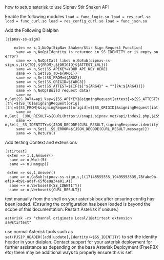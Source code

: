 how to setup asterisk to use Sipnav Stir Shaken API

Enable the following modules
`
load = func_logic.so
load = res_curl.so
load = func_curl.so
load = res_config_curl.so
load = func_json.so
`

Add the Following Dialplan


```
[sipnav-ss-sign]

    exten => s,1,NoOp(SipNav Shaken/Stir Sign Request Function)
     same => n,NoOp(Identity is returned in SS_IDENTITY or is empty on error)
     same => n,NoOp(Call like: n,GoSub(sipnav-ss-sign,s,1(${TO},${FROM},${ORIGID}${ATTEST_LVL}))
     same => n,Set(SS_APIKEY=YOUR_API_KEY_HERE)
     same => n,Set(SS_TO=${ARG1})
     same => n,Set(SS_FROM=${ARG2})
     same => n,Set(SS_ORIGID=${ARG3})
     same => n,Set(SS_ATTEST=${IF($["${ARG4}" = ""]?A:${ARG4})})
     same => n,NoOp(Build request data)
     same => n,Set(SS_DATA=api_key=${SS_APIKEY}&signingRequest[attest]=${SS_ATTEST}&signingRequest[dest][tn]=${SS_TO}&signingRequest[orig][tn]=${SS_FROM}&signingRequest[origid]=${SS_ORIGID}&signingRequest[iat]=${EPOCH})
     same => n,Set(__CURL_RESULT=${CURL(https://snapi.sipnav.net/api/index2.php,${SS_DATA})})
     same => n,Set(__SS_IDENTITY=${JSON_DECODE(CURL_RESULT,signingResponse.identity)})
     same => n,Set(__SS_ERROR=${JSON_DECODE(CURL_RESULT,message)})
     same => n,Return()

```

Add testing Context and extensions


```
[stirtest]
 exten => 1,1,Answer()
  same => n,Wait(5)
  same => n,Hangup()

 exten => ss,1,Answer()
  same => n,GoSub(sipnav-ss-sign,s,1(17145555555,19495553535,78fabe9b-ef19-4b91-adaf-65f6e0a34e01,A))
  same => n,Verbose(${SS_IDENTITY})
  same => n,Verbose(${CURL_RESULT})
```


test manually from the shell on your asterisk box after ensuring config has been loaded. (Ensuring the configuration has been loaded is beyond the scope of this documentation. Restart Asterisk if unsure.)

```
asterisk -rx "channel originate Local/1@stirtest extension ss@stirtest"
```

use normal Asterisk tools such as ``` set(PJSIP_HEADER([add|update],Identity)=$SS_IDENTITY)``` to set the identity header in your dialplan. Contact support for your asterisk deployment for further assistance as depending on the base Asterisk Deployment (FreePBX etc) there may be additional ways to properly ensure this is set.



